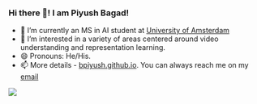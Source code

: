 ### Hi there 👋! I am Piyush Bagad!

- 🔭 I’m currently an MS in AI student at [University of Amsterdam](https://www.uva.nl/en)
- 🌱 I’m interested in a variety of areas centered around video understanding and representation learning.
- 😄 Pronouns: He/His.
- 📫 More details - [bpiyush.github.io](https://bpiyush.github.io). You can always reach me on my [email](mailto:piyushnbagad11@gmail.com)

<img src="https://github-readme-stats.vercel.app/api?username=bpiyush&&show_icons=true&title_color=ffffff&icon_color=bb2acf&text_color=daf7dc&bg_color=191919">


<!--
**bpiyush/bpiyush** is a ✨ _special_ ✨ repository because its `README.md` (this file) appears on your GitHub profile.

Here are some ideas to get you started:

- 🔭 I’m currently working on ...
- 🌱 I’m currently learning ...
- 👯 I’m looking to collaborate on ...
- 🤔 I’m looking for help with ...
- 💬 Ask me about ...
- 📫 How to reach me: ...
- 😄 Pronouns: ...
- ⚡ Fun fact: ...
-->
